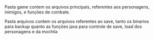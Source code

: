 Pasta game contem os arquivos principais, referentes aos personagens, inimigos, e funções de combate.

Pasta arquivos contem os arquivos referentes ao save, tanto os binarios para backup quanto as funções java para controle de save, load dos personagens e da mochila
